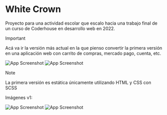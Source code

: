 
# White Crown

Proyecto para una actividad escolar que escalo hacia  una trabajo final de un curso de Coderhouse en desarrollo web en 2022.

>[!IMPORTANT]
> Acá va ir la versión más actual en la que pienso convertir la primera versión en una aplicación web con carrito de compras, mercado pago, cuenta, etc.

![App Screenshot](./)
![App Screenshot](./)

>[!NOTE]
> La primera versión es estática únicamente utilizando HTML y CSS con SCSS

Imágenes v1:

![App Screenshot](./)
![App Screenshot](./)

